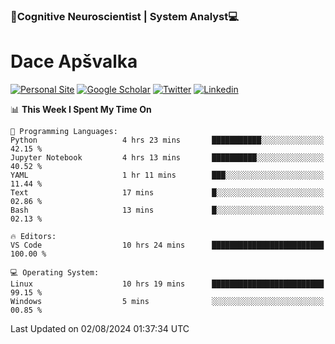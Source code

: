 ### 🧠Cognitive Neuroscientist | System Analyst💻
# Dace Apšvalka

[![Personal Site](https://img.shields.io/badge/website-teal?style=for-the-badge&logo=About.me&logoColor=white)](https://dcdace.net/)
[![Google Scholar](https://img.shields.io/badge/Scholar-yellow?style=for-the-badge&logo=googlescholar&logoColor=ffffff)](https://scholar.google.com/citations?hl=en&user=W8q0HBkAAAAJ&view_op=list_works&sortby=pubdate)
[![Twitter](https://img.shields.io/badge/Twitter-1DA1F2?logo=twitter&logoColor=white&style=for-the-badge)](https://twitter.com/dcdace)
[![Linkedin](https://img.shields.io/badge/linkedin-0077B5?logo=linkedin&logoColor=white&style=for-the-badge)](https://www.linkedin.com/in/dace-apsvalka/)

<!--
[![Dace's wakatime stats](https://github-readme-stats.vercel.app/api/wakatime?username=dcdace&theme=react&layout=compact&custom_title=Coding+past+7+days&v=2)](https://github.com/dcdace/dcdace)


[![github](https://img.shields.io/github/followers/dcdace?logo=github&style=plastic)](https://github.com/dcdace?tab=followers "GitHub followers")
[![wakatime](https://wakatime.com/badge/user/6e7556d3-b1db-4eef-a7e8-9bad735fc27e.svg?style=plastic?v=2)](https://wakatime.com/@6e7556d3-b1db-4eef-a7e8-9bad735fc27e "Total time coded since Feb 28 2022")

[![twitter](https://img.shields.io/twitter/follow/dcdace?label=followers&logo=twitter&color=%23007ec6&style=plastic)](https://twitter.com/dcdace "Twitter followers")

[![Dace's languages](https://github-readme-stats-one-nu-13.vercel.app/api/top-langs/?username=dcdace&langs_count=10&theme=nord&layout=compact)](https://github.com/anuraghazra/github-readme-stats) 
[![Dace's GitHub stats](https://github-readme-stats-one-nu-13.vercel.app/api?username=dcdace&theme=dracula&hide=prs,issues&count_private=true&show_icons=true&hide_rank=true&include_all_commits=true&hide_title=false&custom_title=GitHub+Stats)](https://github.com/anuraghazra/github-readme-stats)
-->

<!--START_SECTION:waka-->
📊 **This Week I Spent My Time On** 

```text
💬 Programming Languages: 
Python                   4 hrs 23 mins       ███████████░░░░░░░░░░░░░░   42.15 % 
Jupyter Notebook         4 hrs 13 mins       ██████████░░░░░░░░░░░░░░░   40.52 % 
YAML                     1 hr 11 mins        ███░░░░░░░░░░░░░░░░░░░░░░   11.44 % 
Text                     17 mins             █░░░░░░░░░░░░░░░░░░░░░░░░   02.86 % 
Bash                     13 mins             █░░░░░░░░░░░░░░░░░░░░░░░░   02.13 % 

🔥 Editors: 
VS Code                  10 hrs 24 mins      █████████████████████████   100.00 % 

💻 Operating System: 
Linux                    10 hrs 19 mins      █████████████████████████   99.15 % 
Windows                  5 mins              ░░░░░░░░░░░░░░░░░░░░░░░░░   00.85 % 
```


 Last Updated on 02/08/2024 01:37:34 UTC
<!--END_SECTION:waka-->

